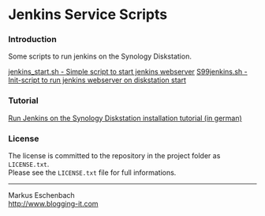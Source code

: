 Jenkins Service Scripts
=======================

### Introduction

Some scripts to run jenkins on the Synology Diskstation.

[ jenkins_start.sh - Simple script to start jenkins webserver](jenkins_start.sh)
[ S99jenkins.sh - Init-script to run jenkins webserver on diskstation start](S99jenkins.sh)

 
### Tutorial

[Run Jenkins on the Synology Diskstation installation tutorial (in german)](http://www.blogging-it.com/jenkins-ci-oder-hudson-auf-der-synology-diskstation-installieren-anleitung/hardware/nas.html)


### License

The license is committed to the repository in the project folder as `LICENSE.txt`.  
Please see the `LICENSE.txt` file for full informations.


------------------------------

Markus Eschenbach  
http://www.blogging-it.com
